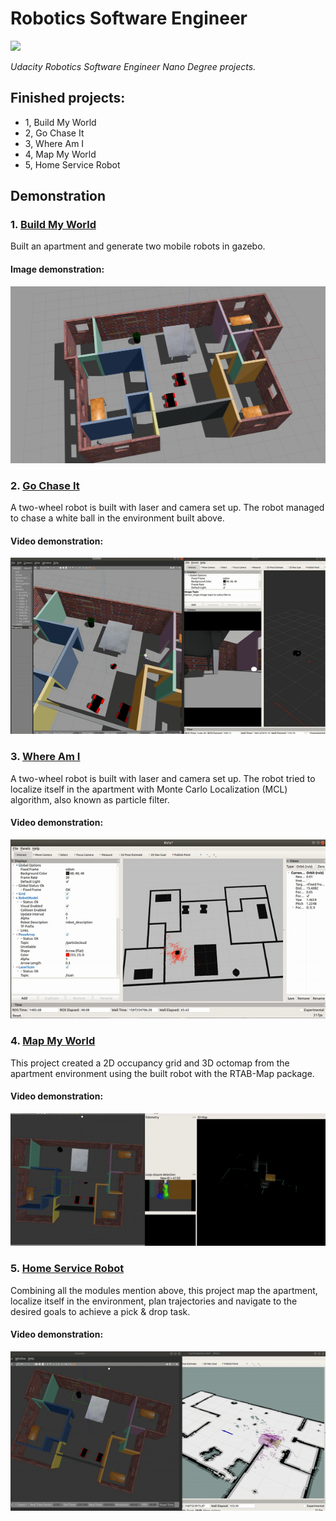# Robotics Software Engineer
[![](https://s3-us-west-1.amazonaws.com/udacity-robotics/Extra+Images/RoboND_flag.png)](http://www.udacity.com/robotics)

*Udacity Robotics Software Engineer Nano Degree projects.*

## Finished projects:
- 1, Build My World
- 2, Go Chase It
- 3, Where Am I
- 4, Map My World
- 5, Home Service Robot

## Demonstration


### 1. [Build My World](https://github.com/joeyzhong90595/Robotics-Software-Engineer-Projects/tree/master/P1-Build-My-World)
Built an apartment and generate two mobile robots in gazebo.

#### Image demonstration:
<p align="center">
  		<img src="./demonstration/P1.png"/>
</p>


### 2. [Go Chase It](https://github.com/joeyzhong90595/Robotics-Software-Engineer-Projects/tree/master/P2-Go-Chase-It)

A two-wheel robot is built with laser and camera set up. The robot managed to chase a white ball in the environment built above.

#### Video demonstration:

<p align="center">
    <a href="https://youtu.be/9KsvwoPLz4o">
  		<img src="./demonstration/P2.gif"/>
    </a>
</p>


### 3. [Where Am I](https://github.com/joeyzhong90595/Robotics-Software-Engineer-Projects/tree/master/P3-Where-Am-I)

A two-wheel robot is built with laser and camera set up. The robot tried to localize itself in the apartment with Monte Carlo Localization (MCL) algorithm, also known as particle filter.


#### Video demonstration:

<p align="center">
    <a href="https://youtu.be/xvVt7t_Lbuo">
  		<img src="./demonstration/P3.gif"/>
    </a>
</p>


### 4. [Map My World](https://github.com/joeyzhong90595/Robotics-Software-Engineer-Projects/tree/master/P4-Map-My-World)

This project created a 2D occupancy grid and 3D octomap from the apartment environment using the built robot with the RTAB-Map package.


#### Video demonstration:

<p align="center">
    <a href="https://youtu.be/0-CT9uMzt8s">
  		<img src="./demonstration/P4.gif"/>
    </a>
</p>



### 5. [Home Service Robot](https://github.com/joeyzhong90595/Robotics-Software-Engineer-Projects/tree/master/P5-Home-Service-Robot)

Combining all the modules mention above, this project map the apartment, localize itself in the environment, plan trajectories and navigate to the desired goals to achieve a pick & drop task.


#### Video demonstration:

<p align="center">
    <a href="https://youtu.be/-6iFxDoOUwM">
  		<img src="./demonstration/P5.gif"/>
    </a>
</p>

